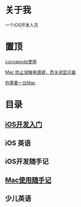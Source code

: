 # 关于我

一个iOS开发人员

# 置顶

[cocoapods使用](CocoaPods使用.md)

[Mac 防止误触电源键，而关闭显示器](mac_power_key.md)

[你需要一台Mac](you_need_a_mac.md)

# 目录

## [iOS开发入门](iOS开发入门.md)

## iOS 英语

## iOS开发随手记

## [Mac使用随手记](Mac使用随手记.md)

## 少儿英语
